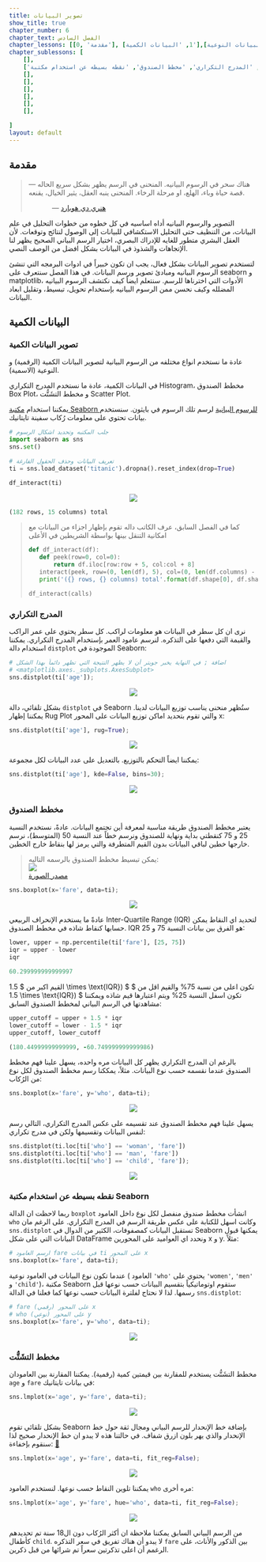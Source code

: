 ```yaml
---
title: تصوير البيانات
show_title: true
chapter_number: 6
chapter_text: الفصل السادس
chapter_lessons: [[0, 'مقدمة'], [1, 'البيانات الكمية'],[2,'البيانات النوعية'], [3, 'تخصيص الرسوم البيانية'], [4, 'مبادئ تصوير البيانات'], [5, 'مبادئ تصوير البيانات 2'], [6, 'مدى البيانات'], [7, 'فلسفة تصوير البيانات']]
chapter_sublessons: [
    [],
    ['تصوير البيانات الكمية', 'المدرج التكراري', 'مخطط الصندوق', 'نقطه بسيطه عن استخدام مكتبة Seaborn', 'مخطط التشَتُّت'],
    [],
    [],
    [],
    [],
    [],
    [],

]
layout: default
---
```


## مقدمة

> هناك سحر في الرسوم البيانيه. المنحنى في الرسم يظهر بشكل سريع الحاله — قصة حياة وباء، الهلع، او مرحلة الرخاء.
> المنحنى ينبه العقل، يثير الخيال، يقنعه.
>
> &nbsp;&nbsp;&nbsp;&nbsp;&nbsp;&nbsp;&nbsp;&nbsp;&nbsp;&nbsp;&nbsp;&nbsp;— [هنري دي هوبارد](https://en.wikipedia.org/wiki/Henry_D._Hubbard)
>

التصوير والرسوم البيانيه أداه اساسيه في كل خطوه من خطوات التحليل في علم البيانات، من التنظيف حتى التحليل الاستكشافي للبيانات إلى الوصول لنتائج وتوقعات. لأن العقل البشري متطور للغايه للإدراك البصري، اختيار الرسم البياني الصحيح يظهر لنا الإتجاهات والشذوذ في البيانات بشكل افضل من الوصف النصي.

لتستخدم تصوير البيانات بشكل فعال، يجب ان تكون خبيراً في ادوات البرمجه التي تنشئ الرسوم البيانيه ومبادئ تصوير ورسم البيانات. في هذا الفصل سنتعرف على seaborn و matplotlib، الأدوات التي اخترناها للرسم. سنتعلم ايضاً كيف نكتشف الرسوم البيانيه المضلله وكيف نحسن ممن الرسوم البيانيه بإستخدام تحويل، تبسيط، وتقليل ابعاد البيانات.

## البيانات الكمية

### تصوير البيانات الكمية

عادة ما نستخدم انواع مختلفه من الرسوم البيانية لتصوير البيانات الكمية (الرقمية) و النوعية (الاسمية). 

في البيانات الكمية، عادة ما نستخدم المدرج التكراري Histogram، مخطط الصندوق Box Plot، و مخطط التشَتُّت Scatter Plot.

يمكننا استخدام [مكتبة Seaborn للرسوم البيانية](http://seaborn.pydata.org/) لرسم تلك الرسوم في بايثون. سنستخدم بيانات تحتوي على معلومات رُكاب سفينة تايتانيك.

```python
# جلب المكتبه وتحديد اشكال الرسوم
import seaborn as sns
sns.set()

# تعريف البيانات وحذف الحقول الفارغة
ti = sns.load_dataset('titanic').dropna().reset_index(drop=True)

df_interact(ti)
```

<p align="center"> 
<img src='{{ site.baseurl }}/img/chapter6/titanic_passengers.png'>
</p>

```ruby
(182 rows, 15 columns) total
```


> كما في الفصل السابق، عرف الكاتب داله تقوم بإظهار اجزاء من البيانات مع امكانية التنقل بينها بواسطة الشريطين في الأعلى
>```python
>def df_interact(df):
>    def peek(row=0, col=0):
>        return df.iloc[row:row + 5, col:col + 8]
>    interact(peek, row=(0, len(df), 5), col=(0, len(df.columns) - 6))
>    print('({} rows, {} columns) total'.format(df.shape[0], df.shape[1]))
>
>df_interact(calls)
>```

### المدرج التكراري

نرى ان كل سطر في البيانات هو معلومات لراكب. كل سطر يحتوي على عمر الراكب والقيمة التي دفعها على التذكره. لنرسم عامود العمر بإستخدام المدرج التكراري. يمكننا استخدام دالة `distplot` الموجودة في Seaborn:

```python
# اضافة ; في النهاية يخبر جوبتر أن لا يظهر النتيجة التي تظهر دائماً بهذا الشكل
# <matplotlib.axes._subplots.AxesSubplot> 
sns.distplot(ti['age']);
```

<p align="center"> 
<img src='{{ site.baseurl }}/img/chapter6/viz_quantitative_7_0.png'>
</p>

بشكل تلقائي، دالة `distplot` في Seaborn ستُظهر منحنى يناسب توزيع البيانات لدينا. يمكننا إظهار Rug Plot والتي تقوم بتحديد اماكن توزيع البيانات على المحور x:

```python
sns.distplot(ti['age'], rug=True);
```

<p align="center"> 
<img src='{{ site.baseurl }}/img/chapter6/viz_quantitative_9_0.png'>
</p>

يمكننا ايضاً التحكم بالتوزيع. بالتعديل على عدد البيانات لكل مجموعة:

```python
sns.distplot(ti['age'], kde=False, bins=30);
```

<p align="center"> 
<img src='{{ site.baseurl }}/img/chapter6/viz_quantitative_11_0.png'>
</p>

### مخطط الصندوق

يعتبر مخطط الصندوق طريقة مناسبة لمعرفة أين تجتمع البيانات. عادةً، نستخدم النسبة 25 و 75 كنقطتي بداية ونهاية للصندوق ونرسم خطاً عند النسبة 50 (المتوسط)، نرسم خارجها خطين لباقي البيانات بدون القيم المتطرفة والتي يرمز لها بنقاط خارج الخطين.

> يمكن تبسيط مخطط الصندوق بالرسمه التاليه:  
> <img src='{{ site.baseurl }}/img/chapter6/box_plot.png'>  
> [مصدر الصورة](https://pro.arcgis.com/en/pro-app/help/analysis/geoprocessing/charts/box-plot.htm)


```python
sns.boxplot(x='fare', data=ti);
```

<p align="center"> 
<img src='{{ site.baseurl }}/img/chapter6/viz_quantitative_13_0.png'>
</p>

عادةً ما يستخدم الإنحراف الربيعي Inter-Quartile Range (IQR) لتحديد اي النقاط يمكن حسابها كنقاط شاذه في مخطط الصندوق. IQR هو الفرق بين بيانات النسبة 75 و 25:

```python
lower, upper = np.percentile(ti['fare'], [25, 75])
iqr = upper - lower
iqr
```

```ruby
60.299999999999997
```

القيم اكبر من $ 1.5 \times \text{IQR}) $ تكون اعلى من نسبة 75% والقيم اقل من $ 1.5 \times \text{IQR}) $ تكون اسفل النسبة 25% ويتم اعتبارها قيم شاذه ويمكننا مشاهدتها في الرسم البياني لمخطط الصندوق السابق:

```python
upper_cutoff = upper + 1.5 * iqr
lower_cutoff = lower - 1.5 * iqr
upper_cutoff, lower_cutoff
```

```ruby
(180.44999999999999, -60.749999999999986)
```

بالرغم ان المدرج التكراري يظهر كل البيانات مره واحده، يسهل علينا فهم مخطط الصندوق عندما نقسمه حسب نوع البيانات. مثلاً، يمككنا رسم مخطط الصندوق لكل نوع من الرُكاب:

```python
sns.boxplot(x='fare', y='who', data=ti);
```

<p align="center"> 
<img src='{{ site.baseurl }}/img/chapter6/viz_quantitative_19_0.png'>
</p>

يسهل علينا فهم مخطط الصندوق عند تقسيمه على عكس المدرج التكراري، التالي رسم لنفس البيانات وتقسيمها ولكن في مدرج تكراري:

```python
sns.distplot(ti.loc[ti['who'] == 'woman', 'fare'])
sns.distplot(ti.loc[ti['who'] == 'man', 'fare'])
sns.distplot(ti.loc[ti['who'] == 'child', 'fare']);
```

<p align="center"> 
<img src='{{ site.baseurl }}/img/chapter6/viz_quantitative_21_0.png'>
</p>

### نقطه بسيطه عن استخدام مكتبة Seaborn

ربما لاحظت ان الدالة `boxplot` انشأت مخطط صندوق منفصل لكل نوع داخل العامود `who` وكانت اسهل للكتابة على عكس طريقة الرسم في المدرج التكراري. على الرغم مان `sns.distplot` تستقبل البيانات كمصفوفات، الكثير من الدوال في Seaborn يمكنها قبول البيانات التي على شكل DataFrame ونحدد اي العواميد على المحورين x و y. مثلاً:

```python
# ارسم العامود fare في بيانات ti على المحور x
sns.boxplot(x='fare', data=ti);
```

عندما تكون نوع البيانات في العامود نوعية ( العامود `'who'` يحتوي على `'women'`, `'men'` و `'child'`)، مكتبة Seaborn ستقوم اوتوماتيكياً بتقسيم البيانات حسب نوعها قبل رسمها. لذا لا نحتاج لفلترة البيانات حسب نوعها كما فعلنا في الدالة `sns.distplot`:

```python
# fare (رقمي) على المحور x
# who (نوعي) على المحور y
sns.boxplot(x='fare', y='who', data=ti);
```

<p align="center"> 
<img src='{{ site.baseurl }}/img/chapter6/viz_quantitative_23_0.png'>
</p>

### مخطط التشَتُّت

مخطط التشَتُّت يستخدم للمقارنة بين قيمتين كمية (رقمية). يمكننا المقارنة بين العامودان `age` و `fare` في بيانات تايتانيك:

```python
sns.lmplot(x='age', y='fare', data=ti);
```

<p align="center"> 
<img src='{{ site.baseurl }}/img/chapter6/viz_quantitative_25_0.png'>
</p>

بشكل تلقائي تقوم Seaborn بإضافة خط الإنحدار للرسم البياني ومجال ثقة حول خط الإنحدار والذي يهر بلون ازرق شفاف. في حالتنا هذه لا يبدو ان خط الإنحدار صحيح لذا سنقوم بإخفاءة: [📝][Confidence_interval]

```python
sns.lmplot(x='age', y='fare', data=ti, fit_reg=False);
```

<p align="center"> 
<img src='{{ site.baseurl }}/img/chapter6/viz_quantitative_27_0.png'>
</p>

يمكننا تلوين النقاط حسب نوعها. لنستخدم العامود `who` مره أخرى:

```python
sns.lmplot(x='age', y='fare', hue='who', data=ti, fit_reg=False);
```

<p align="center"> 
<img src='{{ site.baseurl }}/img/chapter6/viz_quantitative_29_0.png'>
</p>

من الرسم البياني السابق يمكننا ملاحظة ان أكثر الرُكاب دون ال18 سنة تم تحديدهم كأطفال `child`. لا يبدو أن هناك تفريق في سعر التذكره `fare` بين الذكور والأناث، على الرغمم أن اعلى تذكرتين سعراً تم شرائها من قبل ذكرين.


[Confidence_interval]: https://ar.wikipedia.org/wiki/%D9%85%D8%AC%D8%A7%D9%84_%D8%AB%D9%82%D8%A9
